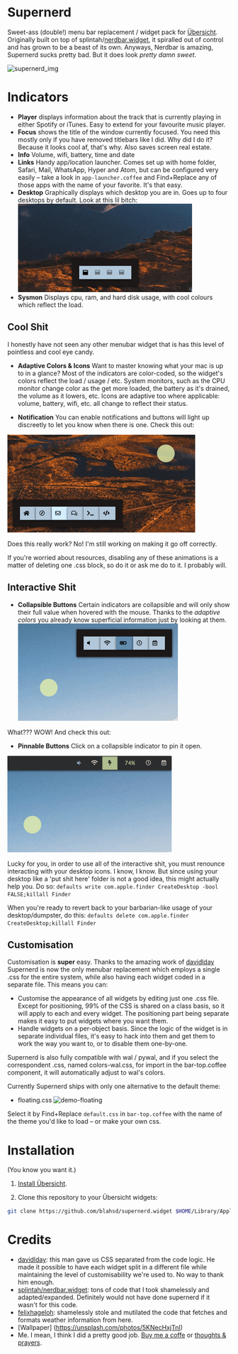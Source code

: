 # Supernerd

Sweet-ass (double!) menu bar replacement / widget pack for  [Übersicht](http://tracesof.net/uebersicht/). Originally built on top of  splintah/[nerdbar.widget](https://github.com/splintah/nerdbar.widget), it spiralled out of control and has grown to be a beast of its own. Anyways, Nerdbar is amazing, Supernerd sucks pretty bad. But it does look *pretty damn sweet*.

![supernerd_img](./demo/demo-standard.png)

# Indicators
* **Player**    displays information about the track that is currently playing in either Spotify or iTunes. Easy to extend for your favourite music player.
* **Focus**     shows the title of the window currently focused. You need this mostly only if you have removed titlebars like I did. Why did I do it? Because it looks cool af, that's why. Also saves screen real estate.
* **Info**      Volume, wifi, battery, time and date
* **Links**     Handy app/location launcher. Comes set up with home folder, Safari, Mail, WhatsApp, Hyper and Atom, but can be configured very easily – take a look in `app-launcher.coffee` and Find+Replace any of those apps with the name of your favorite. It's that easy.
* **Desktop**   Graphically displays which desktop you are in. Goes up to four desktops by default. Look at this lil bitch:
![demo-desktop](./demo/demo-desktop.gif)
* **Sysmon**    Displays cpu, ram, and hard disk usage, with cool colours which reflect the load.

## Cool Shit
I honestly have not seen any other menubar widget that is has this level of pointless and cool eye candy.

* **Adaptive Colors & Icons**   Want to master knowing what your mac is up to in a glance? Most of the indicators are color-coded, so the widget's colors reflect the load / usage / etc. System monitors, such as the CPU monitor change color as the get more loaded, the battery as it's drained, the volume as it lowers, etc. Icons are adaptive too where applicable: volume, battery, wifi, etc. all change to reflect their status.

* **Notification**              You can enable notifications and buttons will light up discreetly to let you know when there is one. Check this out:

![demo-notification](./demo/demo-notification.gif)

Does this really work? No! I'm still working on making it go off correctly.


If you're worried about resources, disabling any of these animations is a matter of deleting one .css block, so do it or ask me do to it. I probably will.

## Interactive Shit

* **Collapsible Buttons**       Certain indicators are collapsible and will only show their full value when hovered with the mouse. Thanks to the *adaptive colors* you already know superficial information just by looking at them.
![demo-animation](./demo/demo-animation.gif)

What??? WOW! And check this out:

* **Pinnable Buttons**          Click on a collapsible indicator to pin it open.

![demo-pin](./demo/demo-pin.gif)

Lucky for you, in order to use all of the interactive shit, you must renounce interacting with your desktop icons. I know, I know. But since using your desktop like a 'put shit here' folder is not a good idea, this might actually help you. Do so:
`defaults write com.apple.finder CreateDesktop -bool FALSE;killall Finder`

When you're ready to revert back to your barbarian-like usage of your desktop/dumpster, do this:
`defaults delete com.apple.finder CreateDesktop;killall Finder`

## Customisation

Customisation is **super** easy. Thanks to the amazing work of [davidlday](https://github.com/davidlday) Supernerd is now the only menubar replacement which employs a single .css for the entire system, while also having each widget coded in a separate file. This means you can:
* Customise the appearance of all widgets by editing just one .css file. Except for positioning, 99% of the CSS is shared on a class basis, so it will apply to each and every widget. The positioning part being separate makes it easy to put widgets where you want them.
* Handle widgets on a per-object basis. Since the logic of the widget is in separate individual files, it's easy to hack into them and get them to work the way you want to, or to disable them one-by-one.

Supernerd is also fully compatible with wal / pywal, and if you select the correspondent .css, named colors-wal.css, for import in the bar-top.coffee component, it will automatically adjust to wal's colors.

Currently Supernerd ships with only one alternative to the default theme:
* floating.css
![demo-floating](./demo/demo-floating.png)

Select it by Find+Replace `default.css` in `bar-top.coffee` with the name of the theme you'd like to load – or make your own css.

# Installation
(You know you want it.)

1. [Install Übersicht](http://tracesof.net/uebersicht/).

2. Clone this repository to your Übersicht widgets:

```bash
git clone https://github.com/blahsd/supernerd.widget $HOME/Library/Application\ Support/Übersicht/widgets
```

# Credits
* [davidlday](https://github.com/davidlday/): this man gave us CSS separated from the code logic. He made it possible to have each widget split in a different file while maintaining the level of customisability we're used to. No way to thank him enough.
* [splintah/nerdbar.widget](https://github.com/splintah/nerdbar.widget): tons of code that I took shamelessly and adapted/expanded. Definitely would not have done supernerd if it wasn't for this code.
* [felixhageloh](https://github.com/felixhageloh/pretty-weather): shamelessly stole and mutilated the code that fetches and formats weather information from here.
* [Wallpaper] (https://unsplash.com/photos/5KNecHxjTnI)
* Me. I mean, I think I did a pretty good job. [Buy me a coffe](https://www.patreon.com/blahsd) or [thoughts & prayers](https://www.thoughtsandprayersthegame.com).
